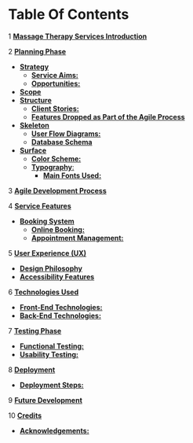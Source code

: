 # **Table Of Contents**
1 [**Massage Therapy Services Introduction**](#massage-therapy-services-introduction)

2 [**Planning Phase**](#planning-phase)
  * [**Strategy**](#strategy)
    * [**Service Aims:**](#service-aims)
    * [**Opportunities:**](#opportunities)
  * [**Scope**](#scope)
  * [**Structure**](#structure)
    * [**Client Stories:**](#client-stories)
    * [**Features Dropped as Part of the Agile Process**](#features-dropped-as-part-of-the-agile-process)
  * [**Skeleton**](#skeleton)
    * [**User Flow Diagrams:**](#user-flow-diagrams)
    * [**Database Schema**](#database-schema)
  * [**Surface**](#surface)
    * [**Color Scheme:**](#color-scheme)
    * [**Typography**:](#typography)
      * [**Main Fonts Used:**](#main-fonts-used)

3 [**Agile Development Process**](#agile-development-process)

4 [**Service Features**](#service-features)
  * [**Booking System**](#booking-system)
    * [**Online Booking:**](#online-booking)
    * [**Appointment Management:**](#appointment-management)

5 [**User Experience (UX)**](#user-experience-ux)

  * [**Design Philosophy**](#design-philosophy)
  * [**Accessibility Features**](#accessibility-features)

6 [**Technologies Used**](#technologies-used)

  * [**Front-End Technologies:**](#front-end-technologies)
  * [**Back-End Technologies:**](#back-end-technologies)

7 [**Testing Phase**](#testing-phase)

  * [**Functional Testing:**](#functional-testing)
  * [**Usability Testing:**](#usability-testing)

8 [**Deployment**](#deployment)
  * [**Deployment Steps:**](#deployment-steps)

9 [**Future Development**](#future-development)

10 [**Credits**](#credits)
  * [**Acknowledgements:**](#acknowledgements)
